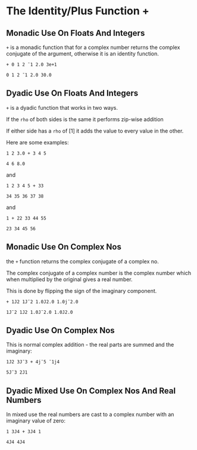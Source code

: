 # The Identity/Plus Function +

## Monadic Use On Floats And Integers

`+` is a monadic function that for a complex number returns the complex conjugate of the argument, otherwise it is an identity function.

```pometo
+ 0 1 2 ¯1 2.0 3e+1
```

```pometo_results
0 1 2 ¯1 2.0 30.0
```

## Dyadic Use On Floats And Integers

`+` is a dyadic function that works in two ways.

If the `rho` of both sides is the same it performs zip-wise addition

If either side has a `rho` of [1] it adds the value to every value in the other.

Here are some examples:

```pometo
1 2 3.0 + 3 4 5
```

```pometo_results
4 6 8.0
```

and

```pometo
1 2 3 4 5 + 33
```

```pometo_results
34 35 36 37 38
```

and

```pometo
1 + 22 33 44 55
```

```pometo_results
23 34 45 56
```

## Monadic Use On Complex Nos

the `+` function returns the complex conjugate of a complex no.

The complex conjugate of a complex number is the complex number which when multiplied by the original gives a real number.

This is done by flipping the sign of the imaginary component.

```pometo
+ 1J2 1J¯2 1.0J2.0 1.0j¯2.0
```

```pometo_results
1J¯2 1J2 1.0J¯2.0 1.0J2.0
```

## Dyadic Use On Complex Nos

This is normal complex addition - the real parts are summed and the imaginary:

```pometo
1J2 3J¯3 + 4j¯5 ¯1j4
```

```pometo_results
5J¯3 2J1
```

## Dyadic Mixed Use On Complex Nos And Real Numbers

In mixed use the real numbers are cast to a complex number with an imaginary value of zero:

```pometo
1 3J4 + 3J4 1
```

```pometo_results
4J4 4J4
```
